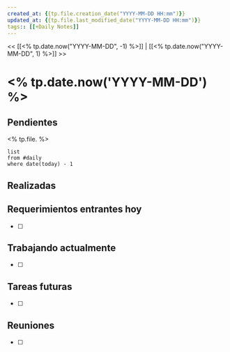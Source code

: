 ```yaml
---
created_at: {{tp.file.creation_date("YYYY-MM-DD HH:mm")}}
updated_at: {{tp.file.last_modified_date("YYYY-MM-DD HH:mm")}}  
tags:: [[+Daily Notes]]
---
```


<< [[<% tp.date.now("YYYY-MM-DD", -1) %>]] | [[<% tp.date.now("YYYY-MM-DD", 1) %>]] >>



# <% tp.date.now('YYYY-MM-DD') %>


## Pendientes
<% tp.file. %>

```dataview
list
from #daily
where date(today) - 1
````

## Realizadas

## Requerimientos entrantes hoy
- [ ] 

## Trabajando actualmente
- [ ] 

## Tareas futuras
- [ ] 

## Reuniones
- [ ] 
